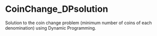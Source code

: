 # CoinChange_DPsolution
Solution to the coin change problem (minimum number of coins of each denomination) using Dynamic Programming.
